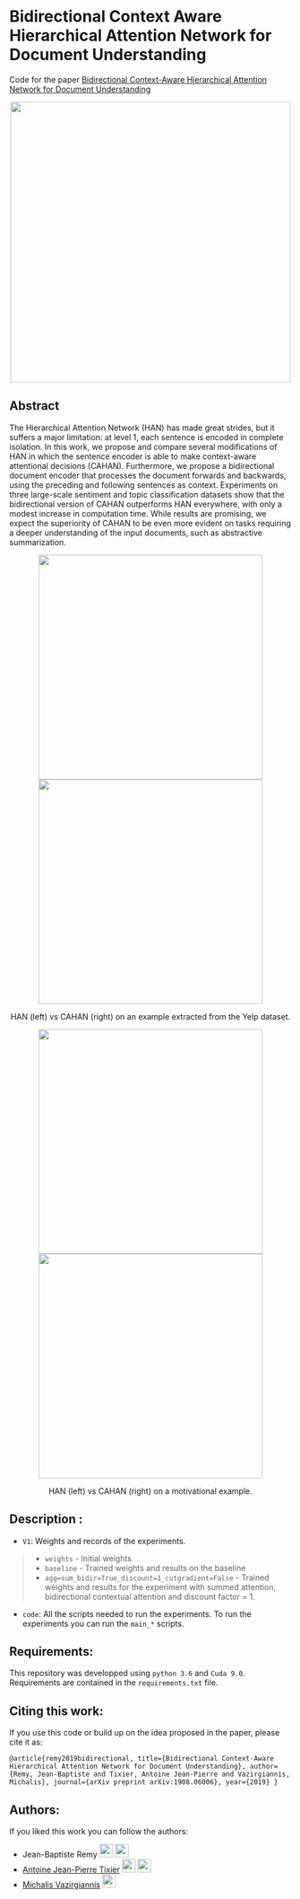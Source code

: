 # Bidirectional Context Aware Hierarchical Attention Network for Document Understanding

Code for the paper [Bidirectional Context-Aware Hierarchical Attention Network for Document Understanding](https://arxiv.org/abs/1908.06006)

<p align="center">
	<img src="https://github.com/JbRemy/Cahan/blob/master/figures/CAHAN.png" width="500" /> 
</p>

## Abstract

The Hierarchical Attention Network (HAN) has made great strides, but it suffers a major limitation: at level 1, each sentence is encoded in complete isolation. In this work, we propose and compare several modifications of HAN in which the sentence encoder is able to make context-aware attentional decisions (CAHAN). Furthermore, we propose a bidirectional document encoder that processes the document forwards and backwards, using the preceding and following sentences as context. Experiments on three large-scale sentiment and topic classification datasets show that the bidirectional version of CAHAN outperforms HAN everywhere, with only a modest increase in computation time. While results are promising, we expect the superiority of CAHAN to be even more evident on tasks requiring a deeper understanding of the input documents, such as abstractive summarization.

<p align="center">
	<img src="https://github.com/JbRemy/Cahan/blob/master/figures/yelp_tricky_baseline_cropped.png" width="400"/>
	<img src="https://github.com/JbRemy/Cahan/blob/master/figures/yelp_tricky_sum_bidir_cropped.png" width="400">
</p>
<p align="center"> 
	HAN (left) vs CAHAN (right) on an example extracted from the Yelp dataset. 
</p>

<p align="center">
	<img src="https://github.com/JbRemy/Cahan/blob/master/figures/amazon_baseline_cropped.png" width="400"/>
	<img src="https://github.com/JbRemy/Cahan/blob/master/figures/amazon_mean_bidir_cropped.png" width="400">
</p>
<p align="center"> 
	HAN (left) vs CAHAN (right) on a motivational example.
</p>

## Description :
 
* `V1`: Weights and records of the experiments.
> * `weights` - Initial weights
> * `baseline` - Trained weights and results on the baseline
> * `agg=sum_bidir=True_discount=1_cutgradient=False` - Trained weights and results for the experiment with summed attention, bidirectional contextual attention and discount factor = 1.

* `code`: All the scripts needed to run the experiments. To run the experiments you can run the `main_*` scripts.

## Requirements:

This repository was developped using `python 3.6` and `Cuda 9.0`. 
Requirements are contained in the `requirements.txt` file.

## Citing this work:

If you use this code or build up on the idea proposed in the paper, please cite it as:

`
@article{remy2019bidirectional,
  title={Bidirectional Context-Aware Hierarchical Attention Network for Document Understanding},
  author={Remy, Jean-Baptiste and Tixier, Antoine Jean-Pierre and Vazirgiannis, Michalis},
  journal={arXiv preprint arXiv:1908.06006},
  year={2019}
}
`

## Authors:

If you liked this work you can follow the authors:

* Jean-Baptiste Remy [<img src="https://github.com/JbRemy/Cahan/blob/master/figures/logos/GitHub-Mark-64px.png" height=24 />](https://github.com/JbRemy) [<img src="https://github.com/JbRemy/Cahan/blob/master/figures/logos/Google_Scholar_logo_2015.png" height=24 />](https://scholar.google.com/citations?user=kZNC1yAAAAAJ&hl=fr)
* [Antoine Jean-Pierre Tixier](http://www.lix.polytechnique.fr/Labo/Antoine.Tixier/) [<img src="https://github.com/JbRemy/Cahan/blob/master/figures/logos/GitHub-Mark-64px.png" height=24 />](https://github.com/Tixierae) [<img src="https://github.com/JbRemy/Cahan/blob/master/figures/logos/Google_Scholar_logo_2015.png" height=24 />](https://scholar.google.fr/citations?user=mGLmAh0AAAAJ&hl=fr)
* [Michalis Vazirgiannis](http://www.lix.polytechnique.fr/Labo/Michalis.Vazirgiannis/) [<img src="https://github.com/JbRemy/Cahan/blob/master/figures/logos/Google_Scholar_logo_2015.png" height=24 />](https://scholar.google.gr/citations?user=aWGJYcMAAAAJ&hl=en)




